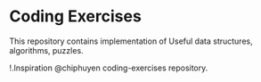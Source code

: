 # Coding Exercises

This repository contains implementation of Useful data structures, algorithms, puzzles.


!.Inspiration @chiphuyen coding-exercises repository.